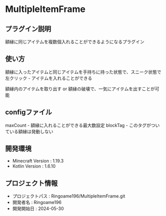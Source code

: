 # MultipleItemFrame

## プラグイン説明
額縁に同じアイテムを複数個入れることができるようになるプラグイン

## 使い方
額縁に入ったアイテムと同じアイテムを手持ちに持った状態で、スニーク状態で左クリック - アイテムを入れることができる<p>
額縁内のアイテムを取り出す or 額縁の破壊で、一気にアイテムを出すことが可能 

## configファイル
maxCount - 額縁に入れることができる最大数設定
blockTag - このタグがついている額縁は発動しない

## 開発環境
- Minecraft Version : 1.19.3
- Kotlin Version : 1.6.10

## プロジェクト情報
- プロジェクトパス : Ringoame196/MultipleItemFrame.git
- 開発者名 : Ringoame196
- 開発開始日 : 2024-05-30
